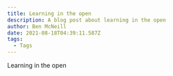 ```yaml
---
title: Learning in the open
description: A blog post about learning in the open
author: Ben McNeill
date: 2021-08-18T04:39:11.587Z
tags:
  - Tags
---
```

Learning in the open